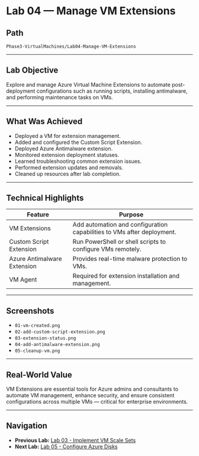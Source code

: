 # Lab 04 — Manage VM Extensions

## Path

`Phase3-VirtualMachines/Lab04-Manage-VM-Extensions`

---

## Lab Objective

Explore and manage Azure Virtual Machine Extensions to automate post-deployment configurations such as running scripts, installing antimalware, and performing maintenance tasks on VMs.

---

## What Was Achieved

- Deployed a VM for extension management.
- Added and configured the Custom Script Extension.
- Deployed Azure Antimalware extension.
- Monitored extension deployment statuses.
- Learned troubleshooting common extension issues.
- Performed extension updates and removals.
- Cleaned up resources after lab completion.

---

## Technical Highlights

| Feature                     | Purpose                                                                 |
|-----------------------------|-------------------------------------------------------------------------|
| VM Extensions               | Add automation and configuration capabilities to VMs after deployment.  |
| Custom Script Extension     | Run PowerShell or shell scripts to configure VMs remotely.              |
| Azure Antimalware Extension | Provides real-time malware protection to VMs.                           |
| VM Agent                    | Required for extension installation and management.                     |

---

## Screenshots

- `01-vm-created.png`  
- `02-add-custom-script-extension.png`  
- `03-extension-status.png`  
- `04-add-antimalware-extension.png`  
- `05-cleanup-vm.png`  

---

## Real-World Value

VM Extensions are essential tools for Azure admins and consultants to automate VM management, enhance security, and ensure consistent configurations across multiple VMs — critical for enterprise environments.

---

## Navigation

- **Previous Lab:** [Lab 03 - Implement VM Scale Sets](../Lab03-Implement-VM-Scale-Sets/README.md)  
- **Next Lab:** [Lab 05 - Configure Azure Disks](../Lab05-Configure-Azure-Disks/README.md)
